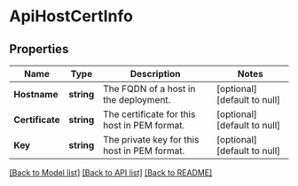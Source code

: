 # ApiHostCertInfo

## Properties
Name | Type | Description | Notes
------------ | ------------- | ------------- | -------------
**Hostname** | **string** | The FQDN of a host in the deployment. | [optional] [default to null]
**Certificate** | **string** | The certificate for this host in PEM format. | [optional] [default to null]
**Key** | **string** | The private key for this host in PEM format. | [optional] [default to null]

[[Back to Model list]](../README.md#documentation-for-models) [[Back to API list]](../README.md#documentation-for-api-endpoints) [[Back to README]](../README.md)

